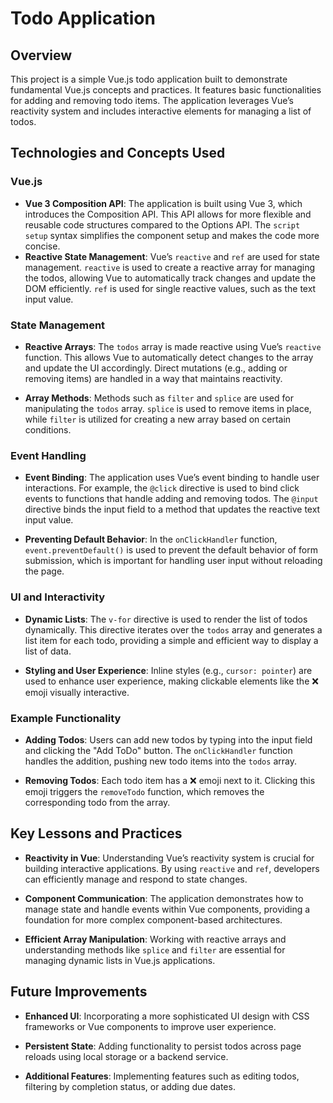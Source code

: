 # Todo Application

## Overview

This project is a simple Vue.js todo application built to demonstrate fundamental Vue.js concepts and practices. It features basic functionalities for adding and removing todo items. The application leverages Vue’s reactivity system and includes interactive elements for managing a list of todos.

## Technologies and Concepts Used

### Vue.js

- **Vue 3 Composition API**: The application is built using Vue 3, which introduces the Composition API. This API allows for more flexible and reusable code structures compared to the Options API. The `script setup` syntax simplifies the component setup and makes the code more concise.
- **Reactive State Management**: Vue’s `reactive` and `ref` are used for state management. `reactive` is used to create a reactive array for managing the todos, allowing Vue to automatically track changes and update the DOM efficiently. `ref` is used for single reactive values, such as the text input value.

### State Management

- **Reactive Arrays**: The `todos` array is made reactive using Vue’s `reactive` function. This allows Vue to automatically detect changes to the array and update the UI accordingly. Direct mutations (e.g., adding or removing items) are handled in a way that maintains reactivity.

- **Array Methods**: Methods such as `filter` and `splice` are used for manipulating the `todos` array. `splice` is used to remove items in place, while `filter` is utilized for creating a new array based on certain conditions.

### Event Handling

- **Event Binding**: The application uses Vue’s event binding to handle user interactions. For example, the `@click` directive is used to bind click events to functions that handle adding and removing todos. The `@input` directive binds the input field to a method that updates the reactive text input value.

- **Preventing Default Behavior**: In the `onClickHandler` function, `event.preventDefault()` is used to prevent the default behavior of form submission, which is important for handling user input without reloading the page.

### UI and Interactivity

- **Dynamic Lists**: The `v-for` directive is used to render the list of todos dynamically. This directive iterates over the `todos` array and generates a list item for each todo, providing a simple and efficient way to display a list of data.

- **Styling and User Experience**: Inline styles (e.g., `cursor: pointer`) are used to enhance user experience, making clickable elements like the ❌ emoji visually interactive.

### Example Functionality

- **Adding Todos**: Users can add new todos by typing into the input field and clicking the "Add ToDo" button. The `onClickHandler` function handles the addition, pushing new todo items into the `todos` array.

- **Removing Todos**: Each todo item has a ❌ emoji next to it. Clicking this emoji triggers the `removeTodo` function, which removes the corresponding todo from the array.

## Key Lessons and Practices

- **Reactivity in Vue**: Understanding Vue’s reactivity system is crucial for building interactive applications. By using `reactive` and `ref`, developers can efficiently manage and respond to state changes.

- **Component Communication**: The application demonstrates how to manage state and handle events within Vue components, providing a foundation for more complex component-based architectures.

- **Efficient Array Manipulation**: Working with reactive arrays and understanding methods like `splice` and `filter` are essential for managing dynamic lists in Vue.js applications.

## Future Improvements

- **Enhanced UI**: Incorporating a more sophisticated UI design with CSS frameworks or Vue components to improve user experience.
- **Persistent State**: Adding functionality to persist todos across page reloads using local storage or a backend service.

- **Additional Features**: Implementing features such as editing todos, filtering by completion status, or adding due dates.
